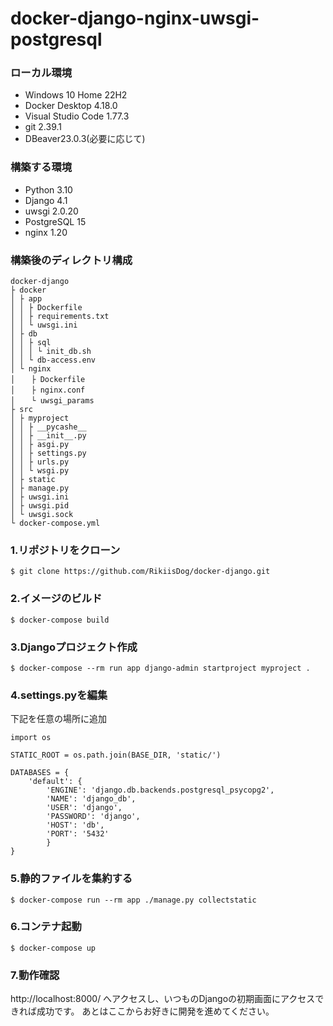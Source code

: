 # docker-django-nginx-uwsgi-postgresql

### ローカル環境
- Windows 10 Home 22H2
- Docker Desktop 4.18.0
- Visual Studio Code 1.77.3
- git 2.39.1
- DBeaver23.0.3(必要に応じて)

### 構築する環境
- Python 3.10
- Django 4.1
- uwsgi 2.0.20
- PostgreSQL 15
- nginx 1.20

### 構築後のディレクトリ構成
```
docker-django
├ docker
│ ├ app
│ │ ├ Dockerfile
│ │ ├ requirements.txt
│ │ └ uwsgi.ini
│ ├ db
│ │ ├ sql
│ │ │ └ init_db.sh
│ │ └ db-access.env
│ └ nginx
│ 　 ├ Dockerfile
│ 　 ├ nginx.conf
│ 　 └ uwsgi_params
├ src
│ ├ myproject
│ │ ├ __pycashe__
│ │ ├ __init__.py
│ │ ├ asgi.py
│ │ ├ settings.py
│ │ ├ urls.py
│ │ └ wsgi.py
│ ├ static
│ ├ manage.py
│ ├ uwsgi.ini
│ ├ uwsgi.pid
│ └ uwsgi.sock
└ docker-compose.yml
```

### 1.リポジトリをクローン
```
$ git clone https://github.com/RikiisDog/docker-django.git
```

### 2.イメージのビルド
```
$ docker-compose build
```

### 3.Djangoプロジェクト作成
```
$ docker-compose --rm run app django-admin startproject myproject .
```

### 4.settings.pyを編集
下記を任意の場所に追加
```
import os

STATIC_ROOT = os.path.join(BASE_DIR, 'static/')

DATABASES = {
    'default': {
        'ENGINE': 'django.db.backends.postgresql_psycopg2',
        'NAME': 'django_db',
        'USER': 'django',
        'PASSWORD': 'django',
        'HOST': 'db',
        'PORT': '5432'
        }
}
```

### 5.静的ファイルを集約する
```
$ docker-compose run --rm app ./manage.py collectstatic
```

### 6.コンテナ起動
```
$ docker-compose up
```

### 7.動作確認
http://localhost:8000/ へアクセスし、いつものDjangoの初期画面にアクセスできれば成功です。
あとはここからお好きに開発を進めてください。